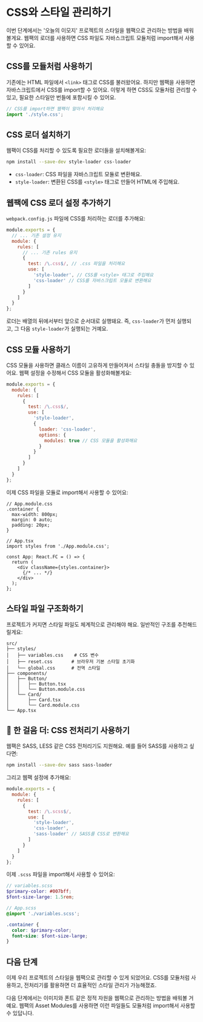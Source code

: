 # CSS와 스타일 관리하기

이번 단계에서는 '오늘의 이모지' 프로젝트의 스타일을 웹팩으로 관리하는 방법을 배워볼게요. 웹팩의 로더를 사용하면 CSS 파일도 자바스크립트 모듈처럼 import해서 사용할 수 있어요.

## CSS를 모듈처럼 사용하기

기존에는 HTML 파일에서 `<link>` 태그로 CSS를 불러왔어요. 하지만 웹팩을 사용하면 자바스크립트에서 CSS를 import할 수 있어요. 이렇게 하면 CSS도 모듈처럼 관리할 수 있고, 필요한 스타일만 번들에 포함시킬 수 있어요.

```javascript
// CSS를 import하면 웹팩이 알아서 처리해요
import './style.css';
```

## CSS 로더 설치하기

웹팩이 CSS를 처리할 수 있도록 필요한 로더들을 설치해볼게요:

```bash
npm install --save-dev style-loader css-loader
```

- `css-loader`: CSS 파일을 자바스크립트 모듈로 변환해요.
- `style-loader`: 변환된 CSS를 `<style>` 태그로 만들어 HTML에 주입해요.

## 웹팩에 CSS 로더 설정 추가하기

`webpack.config.js` 파일에 CSS를 처리하는 로더를 추가해요:

```js
module.exports = {
  // ... 기존 설정 유지
  module: {
    rules: [
      // ... 기존 rules 유지
      {
        test: /\.css$/, // .css 파일을 처리해요
        use: [
          'style-loader', // CSS를 <style> 태그로 주입해요
          'css-loader' // CSS를 자바스크립트 모듈로 변환해요
        ]
      }
    ]
  }
};
```

로더는 배열의 뒤에서부터 앞으로 순서대로 실행돼요. 즉, `css-loader`가 먼저 실행되고, 그 다음 `style-loader`가 실행되는 거예요.

## CSS 모듈 사용하기

CSS 모듈을 사용하면 클래스 이름이 고유하게 만들어져서 스타일 충돌을 방지할 수 있어요. 웹팩 설정을 수정해서 CSS 모듈을 활성화해볼게요:

```js
module.exports = {
  module: {
    rules: [
      {
        test: /\.css$/,
        use: [
          'style-loader',
          {
            loader: 'css-loader',
            options: {
              modules: true // CSS 모듈을 활성화해요
            }
          }
        ]
      }
    ]
  }
};
```

이제 CSS 파일을 모듈로 import해서 사용할 수 있어요:

```tsx
// App.module.css
.container {
  max-width: 800px;
  margin: 0 auto;
  padding: 20px;
}

// App.tsx
import styles from './App.module.css';

const App: React.FC = () => {
  return (
    <div className={styles.container}>
      {/* ... */}
    </div>
  );
};
```

## 스타일 파일 구조화하기

프로젝트가 커지면 스타일 파일도 체계적으로 관리해야 해요. 일반적인 구조를 추천해드릴게요:

```
src/
├── styles/
│   ├── variables.css    # CSS 변수
│   ├── reset.css       # 브라우저 기본 스타일 초기화
│   └── global.css      # 전역 스타일
├── components/
│   ├── Button/
│   │   ├── Button.tsx
│   │   └── Button.module.css
│   └── Card/
│       ├── Card.tsx
│       └── Card.module.css
└── App.tsx
```

## 👣 한 걸음 더: CSS 전처리기 사용하기

웹팩은 SASS, LESS 같은 CSS 전처리기도 지원해요. 예를 들어 SASS를 사용하고 싶다면:

```bash
npm install --save-dev sass sass-loader
```

그리고 웹팩 설정에 추가해요:

```js
module.exports = {
  module: {
    rules: [
      {
        test: /\.scss$/,
        use: [
          'style-loader',
          'css-loader',
          'sass-loader' // SASS를 CSS로 변환해요
        ]
      }
    ]
  }
};
```

이제 `.scss` 파일을 import해서 사용할 수 있어요:

```scss
// variables.scss
$primary-color: #007bff;
$font-size-large: 1.5rem;

// App.scss
@import './variables.scss';

.container {
  color: $primary-color;
  font-size: $font-size-large;
}
```

## 다음 단계

이제 우리 프로젝트의 스타일을 웹팩으로 관리할 수 있게 되었어요. CSS를 모듈처럼 사용하고, 전처리기를 활용하면 더 효율적인 스타일 관리가 가능해졌죠.

다음 단계에서는 이미지와 폰트 같은 정적 자원을 웹팩으로 관리하는 방법을 배워볼 거예요. 웹팩의 Asset Modules를 사용하면 이런 파일들도 모듈처럼 import해서 사용할 수 있답니다.
